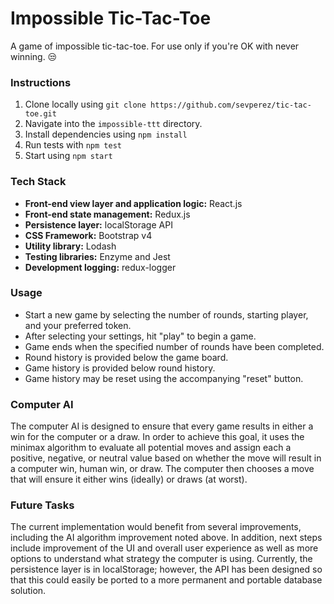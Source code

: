 # Impossible Tic-Tac-Toe

A game of impossible tic-tac-toe. For use only if you're OK with never winning. :unamused:

### Instructions
1. Clone locally using `git clone https://github.com/sevperez/tic-tac-toe.git`
2. Navigate into the `impossible-ttt` directory.
3. Install dependencies using `npm install`
4. Run tests with `npm test`
5. Start using `npm start`

### Tech Stack
- **Front-end view layer and application logic:** React.js
- **Front-end state management:** Redux.js
- **Persistence layer:** localStorage API
- **CSS Framework:** Bootstrap v4
- **Utility library:** Lodash
- **Testing libraries:** Enzyme and Jest
- **Development logging:** redux-logger

### Usage
- Start a new game by selecting the number of rounds, starting player, and your preferred token.
- After selecting your settings, hit "play" to begin a game.
- Game ends when the specified number of rounds have been completed.
- Round history is provided below the game board.
- Game history is provided below round history.
- Game history may be reset using the accompanying "reset" button.

### Computer AI
The computer AI is designed to ensure that every game results in either a win for the computer or a draw. In order to achieve this goal, it uses the minimax algorithm to evaluate all potential moves and assign each a positive, negative, or neutral value based on whether the move will result in a computer win, human win, or draw. The computer then chooses a move that will ensure it either wins (ideally) or draws (at worst).

### Future Tasks
The current implementation would benefit from several improvements, including the AI algorithm improvement noted above. In addition, next steps include improvement of the UI and overall user experience as well as more options to understand what strategy the computer is using. Currently, the persistence layer is in localStorage; however, the API has been designed so that this could easily be ported to a more permanent and portable database solution.
